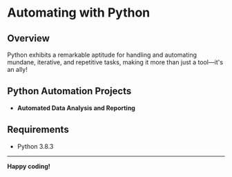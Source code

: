 # Automating with Python

## Overview

Python exhibits a remarkable aptitude for handling and automating mundane, iterative, and repetitive tasks, making it more than just a tool—it's an ally!

## Python Automation Projects

- **Automated Data Analysis and Reporting**

## Requirements

 * Python 3.8.3









---

**Happy coding!**
